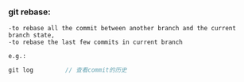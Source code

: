 ### git rebase:
    -to rebase all the commit between another branch and the current branch state,
    -to rebase the last few commits in current branch

    e.g.: 
```js
git log         // 查看commit的历史

```